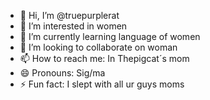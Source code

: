 - 👋 Hi, I’m @truepurplerat
- 👀 I’m interested in women
- 🌱 I’m currently learning language of women
- 💞️ I’m looking to collaborate on woman
- 📫 How to reach me: In Thepigcat´s mom
- 😄 Pronouns: Sig/ma
- ⚡ Fun fact: I slept with all ur guys moms

<!---
truepurplerat/truepurplerat is a ✨ special ✨ repository because its `README.md` (this file) appears on your GitHub profile.
You can click the Preview link to take a look at your changes.
--->
